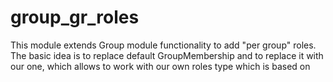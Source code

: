 # group_gr_roles

This module extends Group module functionality to add "per group" roles.
The basic idea is to replace default GroupMembership and to replace it with
our one, which allows to work with our own roles type which is based on
